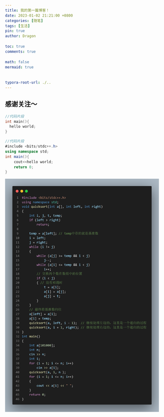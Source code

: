 ```yaml
---
title: 我的第一篇博客！
date: 2023-01-02 21:21:00 +0800
categories: [随笔]
tags: [生活]
pin: true
author: Dragon

toc: true
comments: true

math: false
mermaid: true


typora-root-url: ./..
---
```


## 感谢关注～ 

```c++
//代码片段
int main(){
  hello world;
}
```

```c#
//代码片段
#include <bits/stdc++.h>
using namespace std;
int main(){
    cout<<hello world;
    return 0;
}
```

![quicksort](/assets/blog_res/2021-03-30-123.assets/quicksort-1672666618528-2.png)
